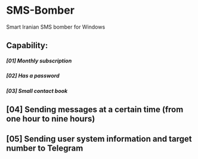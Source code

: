 
# SMS-Bomber
Smart Iranian SMS bomber for Windows

## Capability:
##### [01] Monthly subscription
##### [02] Has a password
##### [03] Small contact book
## [04] Sending messages at a certain time (from one hour to nine hours)
## [05] Sending user system information and target number to Telegram
